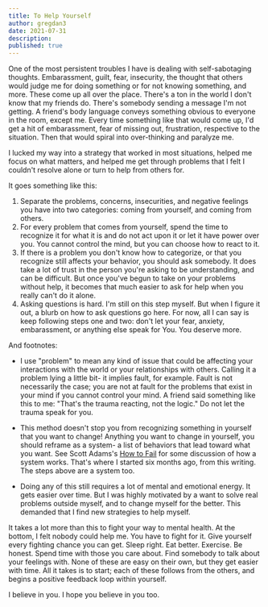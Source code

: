 ```yaml
---
title: To Help Yourself
author: gregdan3
date: 2021-07-31
description:
published: true
---
```


One of the most persistent troubles I have is dealing with self-sabotaging
thoughts. Embarassment, guilt, fear, insecurity, the thought that others would
judge me for doing something or for not knowing something, and more. These come
up all over the place. There's a ton in the world I don't know that my friends
do. There's somebody sending a message I'm not getting. A friend's body language
conveys something obvious to everyone in the room, except me. Every time
something like that would come up, I'd get a hit of embarassment, fear of
missing out, frustration, respective to the situation. Then that would spiral
into over-thinking and paralyze me.

I lucked my way into a strategy that worked in most situations, helped me focus
on what matters, and helped me get through problems that I felt I couldn't
resolve alone or turn to help from others for.

It goes something like this:

1. Separate the problems, concerns, insecurities, and negative feelings you have
   into two categories: coming from yourself, and coming from others.
2. For every problem that comes from yourself, spend the time to recognize it
   for what it is and do not act upon it or let it have power over you. You
   cannot control the mind, but you can choose how to react to it.
3. If there is a problem you don't know how to categorize, or that you recognize
   still affects your behavior, you should ask somebody. It does take a lot of
   trust in the person you're asking to be understanding, and can be difficult.
   But once you've begun to take on your problems without help, it becomes that
   much easier to ask for help when you really can't do it alone.
4. Asking questions is hard. I'm still on this step myself. But when I figure it
   out, a blurb on how to ask questions go here. For now, all I can say is keep
   following steps one and two: don't let your fear, anxiety, embarassment, or
   anything else speak for You. You deserve more.

And footnotes:

- I use "problem" to mean any kind of issue that could be affecting your
  interactions with the world or your relationships with others. Calling it a
  problem lying a little bit- it implies fault, for example. Fault is not
  necessarily the case; you are not at fault for the problems that exist in
  your mind if you cannot control your mind. A friend said something like this
  to me: "That's the trauma reacting, not the logic." Do not let the trauma
  speak for you.

- This method doesn't stop you from recognizing something in yourself that you
  want to change! Anything you want to change in yourself, you should reframe
  as a system- a list of behaviors that lead toward what you want. See Scott
  Adams's [How to Fail](https://www.goodreads.com/book/show/17859574) for some
  discussion of how a system works. That's where I started six months ago,
  from this writing. The steps above are a system too.

- Doing any of this still requires a lot of mental and emotional energy. It
  gets easier over time. But I was highly motivated by a want to solve real
  problems outside myself, and to change myself for the better. This demanded
  that I find new strategies to help myself.

It takes a lot more than this to fight your way to mental health. At the bottom,
I felt nobody could help me. You have to fight for it. Give yourself every
fighting chance you can get. Sleep right. Eat better. Exercise. Be honest.
Spend time with those you care about. Find somebody to talk about your feelings
with. None of these are easy on their own, but they get easier with time. All it
takes is to start; each of these follows from the others, and begins a positive
feedback loop within yourself.

I believe in you. I hope you believe in you too.
